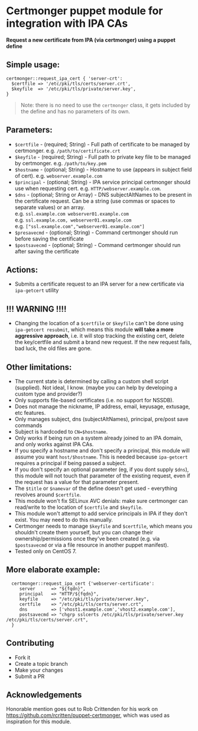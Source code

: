 # Certmonger puppet module for integration with IPA CAs

**Request a new certificate from IPA (via certmonger) using a puppet define**

## Simple usage:

```puppet
certmonger::request_ipa_cert { 'server-crt':
  $certfile => '/etc/pki/tls/certs/server.crt',
  $keyfile  => '/etc/pki/tls/private/server.key',
}
```

> Note: there is no need to use the `certmonger` class, it gets included by the define and has no parameters of its own.

## Parameters:
* `$certfile` - (required; String) - Full path of certificate to be managed by certmonger. e.g. `/path/to/certificate.crt`
* `$keyfile` - (required; String) - Full path to private key file to be managed by certmonger. e.g. `/path/to/key.pem`
* `$hostname` - (optional; String) - Hostname to use (appears in subject field of cert). e.g. `webserver.example.com`
* `$principal` - (optional; String) - IPA service principal certmonger should use when requesting cert. 
   e.g. `HTTP/webserver.example.com`.
* `$dns` - (optional; String or Array) - DNS subjectAltNames to be present in the certificate request.
                                     Can be a string (use commas or spaces to separate values) or an array.  
                                     e.g. `ssl.example.com webserver01.example.com`  
                                     e.g. `ssl.example.com, webserver01.example.com`  
                                     e.g. `["ssl.example.com","webserver01.example.com"]`  
* `$presavecmd`  - (optional; String) - Command certmonger should run before saving the certificate
* `$postsavecmd` - (optional; String) - Command certmonger should run after saving the certificate

## Actions:
* Submits a certificate request to an IPA server for a new certificate via `ipa-getcert` utility

## **!!! WARNING !!!!**
* Changing the location of a `$certfile` or `$keyfile` can't be done using `ipa-getcert resubmit`,
  which means this module **will take a more aggressive approach**, i.e. it will stop tracking the existing cert,
  delete the key/certfile and submit a brand new request. If the new request fails, bad luck, the old files are gone.

## Other limitations:
* The current state is determined by calling a custom shell script (supplied). Not ideal, I know.
  (maybe you can help by developing a custom type and provider?)
* Only supports file-based certificates (i.e. no support for NSSDB).
* Does not manage the nickname, IP address, email, keyusage, extusage, etc features.
* Only manages subject, dns (subjectAltNames), principal, pre/post save commands
* Subject is hardcoded to `CN=$hostname`.
* Only works if being run on a system already joined to an IPA domain, and only works against IPA CAs.
* If you specify a hostname and don't specify a principal, this module will assume you want `host/$hostname`.
  This is needed because `ipa-getcert` requires a principal if being passed a subject.
* If you don't specify an optional parameter (eg, if you dont supply `$dns`), this module will not touch that parameter
  of the existing request, even if the request has a value for that parameter present.
* The `$title` or `$namevar` of the define doesn't get used - everything revolves around `$certfile`.
* This module won't fix SELinux AVC denials: make sure certmonger can read/write to the location of `$certfile` and `$keyfile`.
* This module won't attempt to add service principals in IPA if they don't exist. You may need to do this manually.
* Certmonger needs to manage `$keyfile` and `$certfile`, which means you shouldn't create them yourself, but you can change
  their ownership/permissions once they've been created (e.g. via `$postsavecmd` or via a file resource in another puppet manifest).
* Tested only on CentOS 7.

## More elaborate example:

```puppet
  certmonger::request_ipa_cert {'webserver-certificate':
     server      => "${fqdn}",
     principal   => "HTTP/${fqdn}",
     keyfile     => "/etc/pki/tls/private/server.key",
     certfile    => "/etc/pki/tls/certs/server.crt",
     dns         => ['vhost1.example.com','vhost2.example.com'],
     postsavecmd => "chgrp sslcerts /etc/pki/tls/private/server.key /etc/pki/tls/certs/server.crt",
  }
```

## Contributing
* Fork it
* Create a topic branch
* Make your changes
* Submit a PR

## Acknowledgements
Honorable mention goes out to Rob Crittenden for his work on https://github.com/rcritten/puppet-certmonger, which was used as inspiration for this module.
